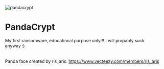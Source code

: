 ![pandacrypt](https://user-images.githubusercontent.com/58401384/174783727-59fe7a24-3c54-4e94-b381-fd2c6f52d2ed.png)
# PandaCrypt
My first ransomware, educational purpose only!!! I will propably suck anyway :) <br /><br /><br />
Panda face created by ris_aris: https://www.vecteezy.com/members/ris_aris
